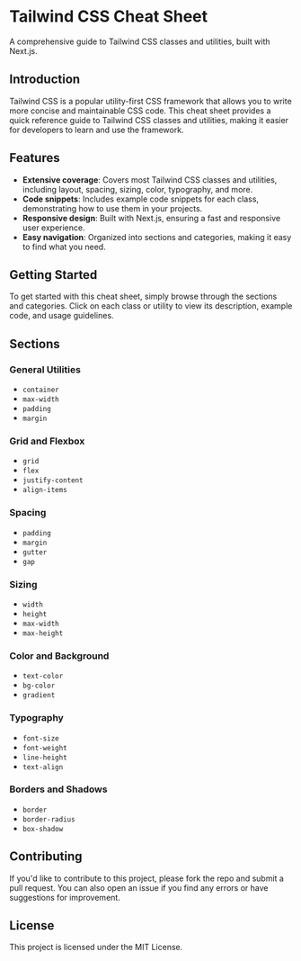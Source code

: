 # Tailwind CSS Cheat Sheet

A comprehensive guide to Tailwind CSS classes and utilities, built with Next.js.

## Introduction

Tailwind CSS is a popular utility-first CSS framework that allows you to write more concise and maintainable CSS code. This cheat sheet provides a quick reference guide to Tailwind CSS classes and utilities, making it easier for developers to learn and use the framework.

## Features

* **Extensive coverage**: Covers most Tailwind CSS classes and utilities, including layout, spacing, sizing, color, typography, and more.
* **Code snippets**: Includes example code snippets for each class, demonstrating how to use them in your projects.
* **Responsive design**: Built with Next.js, ensuring a fast and responsive user experience.
* **Easy navigation**: Organized into sections and categories, making it easy to find what you need.

## Getting Started

To get started with this cheat sheet, simply browse through the sections and categories. Click on each class or utility to view its description, example code, and usage guidelines.

## Sections

### General Utilities

* `container`
* `max-width`
* `padding`
* `margin`

### Grid and Flexbox

* `grid`
* `flex`
* `justify-content`
* `align-items`

### Spacing

* `padding`
* `margin`
* `gutter`
* `gap`

### Sizing

* `width`
* `height`
* `max-width`
* `max-height`

### Color and Background

* `text-color`
* `bg-color`
* `gradient`

### Typography

* `font-size`
* `font-weight`
* `line-height`
* `text-align`

### Borders and Shadows

* `border`
* `border-radius`
* `box-shadow`

## Contributing

If you'd like to contribute to this project, please fork the repo and submit a pull request. You can also open an issue if you find any errors or have suggestions for improvement.

## License

This project is licensed under the MIT License.

